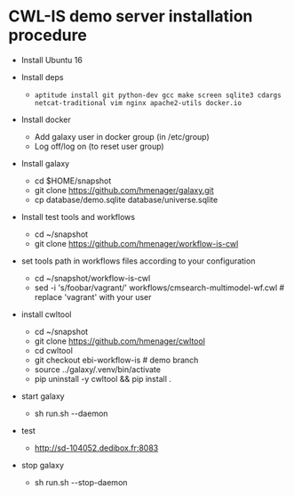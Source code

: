 # CWL-IS demo server installation procedure

* Install Ubuntu 16

* Install deps

    * ```aptitude install git python-dev gcc make screen sqlite3 cdargs netcat-traditional vim nginx apache2-utils docker.io```

* Install docker

    * Add galaxy user in docker group (in /etc/group)
    * Log off/log on (to reset user group)

* Install galaxy

    * cd $HOME/snapshot
    * git clone https://github.com/hmenager/galaxy.git
    * cp database/demo.sqlite database/universe.sqlite

* Install test tools and workflows

    * cd ~/snapshot
    * git clone https://github.com/hmenager/workflow-is-cwl

* set tools path in workflows files according to your configuration

    * cd ~/snapshot/workflow-is-cwl
    * sed -i 's/foobar/vagrant/' workflows/cmsearch-multimodel-wf.cwl # replace 'vagrant' with your user

* install cwltool

    * cd ~/snapshot
    * git clone https://github.com/hmenager/cwltool
    * cd cwltool
    * git checkout ebi-workflow-is # demo branch
    * source ../galaxy/.venv/bin/activate
    * pip uninstall -y cwltool && pip install .

* start galaxy

    * sh run.sh --daemon

* test

    * http://sd-104052.dedibox.fr:8083

* stop galaxy

    * sh run.sh --stop-daemon
